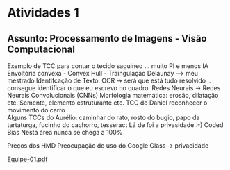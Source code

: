 # Atividades 1

## Assunto: Processamento de Imagens - Visão Computacional  

Exemplo de TCC para contar o tecido saguineo ... muito PI e menos IA
Envoltória convexa - Convex Hull - Traingulação Delaunay --> meu mestrado
Identifcação de Texto: OCR -> será que está tudo resolvido .. consegue identificar o que eu escrevo no quadro.
Redes Neurais -> Redes Neurais Convolucionais (CNNs)
Morfologia matemática: erosão, dilatação etc.
Semente, elemento estruturante etc.
TCC do Daniel reconhecer o movimento do carro  
Alguns TCCs do Aurélio: caminhar do rato, rosto do bugio, papo da tartaturga, fucinho do cachorro, 
tesseract
Lá de foi a privasidade :-)
Coded Bias
Nesta área nunca se chega a 100%

Preços dos HMD
Preocupação do uso do Google Glass -> privacidade  

[Equipe-01.pdf](Equipe-01.pdf)  
